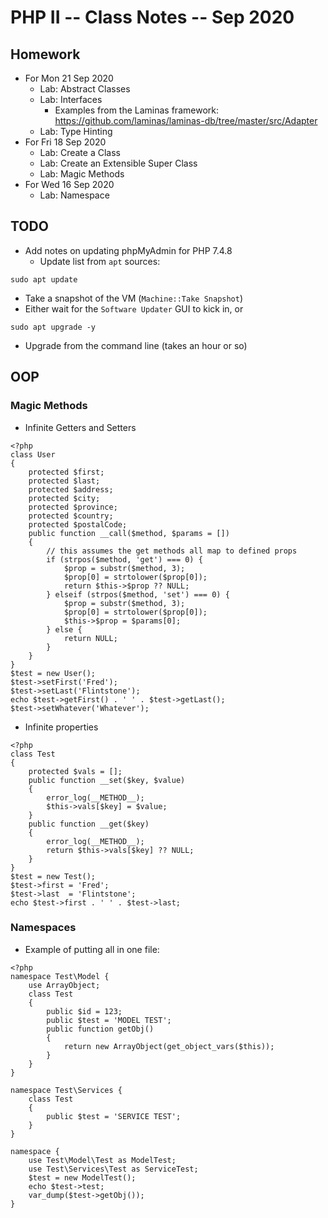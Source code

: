 # PHP II -- Class Notes -- Sep 2020

## Homework
* For Mon 21 Sep 2020
  * Lab: Abstract Classes
  * Lab: Interfaces
	* Examples from the Laminas framework: https://github.com/laminas/laminas-db/tree/master/src/Adapter
  * Lab: Type Hinting
* For Fri 18 Sep 2020
  * Lab: Create a Class
  * Lab: Create an Extensible Super Class
  * Lab: Magic Methods
* For Wed 16 Sep 2020
  * Lab: Namespace
## TODO
* Add notes on updating phpMyAdmin for PHP 7.4.8
  * Update list from `apt` sources:
```
sudo apt update
```
  * Take a snapshot of the VM (`Machine::Take Snapshot`)
  * Either wait for the `Software Updater` GUI to kick in, or
```
sudo apt upgrade -y
```
  * Upgrade from the command line (takes an hour or so)

## OOP
### Magic Methods
* Infinite Getters and Setters
```
<?php
class User
{
	protected $first;
	protected $last;
	protected $address;
	protected $city;
	protected $province;
	protected $country;
	protected $postalCode;
	public function __call($method, $params = [])
	{
		// this assumes the get methods all map to defined props
		if (strpos($method, 'get') === 0) {
			$prop = substr($method, 3);
			$prop[0] = strtolower($prop[0]);
			return $this->$prop ?? NULL;
		} elseif (strpos($method, 'set') === 0) {
			$prop = substr($method, 3);
			$prop[0] = strtolower($prop[0]);
			$this->$prop = $params[0];
		} else {
			return NULL;
		}
	}
}
$test = new User();
$test->setFirst('Fred');
$test->setLast('Flintstone');
echo $test->getFirst() . ' ' . $test->getLast();
$test->setWhatever('Whatever');
```
* Infinite properties
```
<?php
class Test
{
	protected $vals = [];
	public function __set($key, $value)
	{
		error_log(__METHOD__);
		$this->vals[$key] = $value;
	}
	public function __get($key)
	{
		error_log(__METHOD__);
		return $this->vals[$key] ?? NULL;
	}
}
$test = new Test();
$test->first = 'Fred';
$test->last  = 'Flintstone';
echo $test->first . ' ' . $test->last;
```

### Namespaces
* Example of putting all in one file:
```
<?php
namespace Test\Model {
	use ArrayObject;
	class Test
	{
		public $id = 123;
		public $test = 'MODEL TEST';
		public function getObj()
		{
			return new ArrayObject(get_object_vars($this));
		}
	}
}

namespace Test\Services {
	class Test
	{
		public $test = 'SERVICE TEST';
	}
}

namespace {
	use Test\Model\Test as ModelTest;
	use Test\Services\Test as ServiceTest;
	$test = new ModelTest();
	echo $test->test;
	var_dump($test->getObj());
}
```
